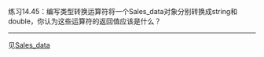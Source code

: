 练习14.45：编写类型转换运算符将一个Sales_data对象分别转换成string和double，你认为这些运算符的返回值应该是什么？

---

见[Sales_data](../Chapter07/Sales_data.h)
